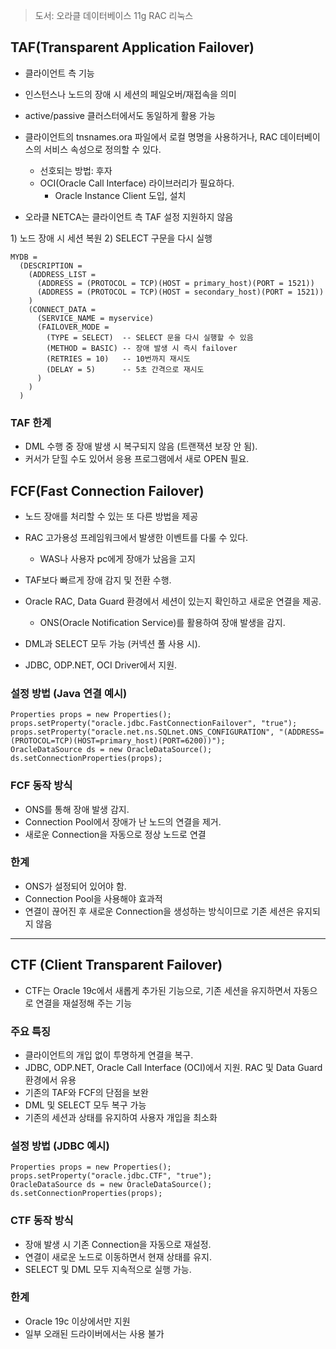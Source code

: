 <blockquote>
<p>도서: 오라클 데이터베이스 11g RAC 리눅스</p>
</blockquote>
<h2 id="taftransparent-application-failover">TAF(Transparent Application Failover)</h2>
<ul>
<li><p>클라이언트 측 기능</p>
</li>
<li><p>인스턴스나 노드의 장애 시 세션의 페일오버/재접속을 의미</p>
</li>
<li><p>active/passive 클러스터에서도 동일하게 활용 가능</p>
</li>
<li><p>클라이언트의 tnsnames.ora 파일에서 로컬 명명을 사용하거나, RAC 데이터베이스의 서비스 속성으로 정의할 수 있다. </p>
<ul>
<li>선호되는 방법: 후자</li>
<li>OCI(Oracle Call Interface) 라이브러리가 필요하다. <ul>
<li>Oracle Instance Client 도입, 설치</li>
</ul>
</li>
</ul>
</li>
<li><p>오라클 NETCA는 클라이언트 측 TAF 설정 지원하지 않음</p>
</li>
</ul>
<p>1) 노드 장애 시 세션 복원
2) SELECT 구문을 다시 실행</p>
<pre><code class="language-sql">MYDB =
  (DESCRIPTION =
    (ADDRESS_LIST =
      (ADDRESS = (PROTOCOL = TCP)(HOST = primary_host)(PORT = 1521))
      (ADDRESS = (PROTOCOL = TCP)(HOST = secondary_host)(PORT = 1521))
    )
    (CONNECT_DATA =
      (SERVICE_NAME = myservice)
      (FAILOVER_MODE =
        (TYPE = SELECT)  -- SELECT 문을 다시 실행할 수 있음
        (METHOD = BASIC) -- 장애 발생 시 즉시 failover
        (RETRIES = 10)   -- 10번까지 재시도
        (DELAY = 5)      -- 5초 간격으로 재시도
      )
    )
  )
</code></pre>
<h3 id="taf-한계">TAF 한계</h3>
<ul>
<li>DML 수행 중 장애 발생 시 복구되지 않음 (트랜잭션 보장 안 됨).</li>
<li>커서가 닫힐 수도 있어서 응용 프로그램에서 새로 OPEN 필요.</li>
</ul>
<h2 id="fcffast-connection-failover">FCF(Fast Connection Failover)</h2>
<ul>
<li><p>노드 장애를 처리할 수 있는 또 다른 방법을 제공</p>
</li>
<li><p>RAC 고가용성 프레임워크에서 발생한 이벤트를 다룰 수 있다.</p>
<ul>
<li>WAS나 사용자 pc에게 장애가 났음을 고지</li>
</ul>
</li>
<li><p>TAF보다 빠르게 장애 감지 및 전환 수행.</p>
</li>
<li><p>Oracle RAC, Data Guard 환경에서 세션이 있는지 확인하고 새로운 연결을 제공.</p>
<ul>
<li>ONS(Oracle Notification Service)를 활용하여 장애 발생을 감지.</li>
</ul>
</li>
<li><p>DML과 SELECT 모두 가능 (커넥션 풀 사용 시).</p>
</li>
<li><p>JDBC, ODP.NET, OCI Driver에서 지원.</p>
</li>
</ul>
<h3 id="설정-방법-java-연결-예시">설정 방법 (Java 연결 예시)</h3>
<pre><code class="language-java">Properties props = new Properties();
props.setProperty(&quot;oracle.jdbc.FastConnectionFailover&quot;, &quot;true&quot;);
props.setProperty(&quot;oracle.net.ns.SQLnet.ONS_CONFIGURATION&quot;, &quot;(ADDRESS=(PROTOCOL=TCP)(HOST=primary_host)(PORT=6200))&quot;);
OracleDataSource ds = new OracleDataSource();
ds.setConnectionProperties(props);</code></pre>
<h3 id="fcf-동작-방식">FCF 동작 방식</h3>
<ul>
<li>ONS를 통해 장애 발생 감지.</li>
<li>Connection Pool에서 장애가 난 노드의 연결을 제거.</li>
<li>새로운 Connection을 자동으로 정상 노드로 연결</li>
</ul>
<h3 id="한계">한계</h3>
<ul>
<li>ONS가 설정되어 있어야 함.</li>
<li>Connection Pool을 사용해야 효과적</li>
<li>연결이 끊어진 후 새로운 Connection을 생성하는 방식이므로 기존 세션은 유지되지 않음</li>
</ul>
<hr />
<h2 id="ctf-client-transparent-failover">CTF (Client Transparent Failover)</h2>
<ul>
<li>CTF는 Oracle 19c에서 새롭게 추가된 기능으로, 기존 세션을 유지하면서 자동으로 연결을 재설정해 주는 기능</li>
</ul>
<h3 id="주요-특징">주요 특징</h3>
<ul>
<li>클라이언트의 개입 없이 투명하게 연결을 복구.</li>
<li>JDBC, ODP.NET, Oracle Call Interface (OCI)에서 지원.
RAC 및 Data Guard 환경에서 유용</li>
<li>기존의 TAF와 FCF의 단점을 보완</li>
<li>DML 및 SELECT 모두 복구 가능</li>
<li>기존의 세션과 상태를 유지하여 사용자 개입을 최소화</li>
</ul>
<h3 id="설정-방법-jdbc-예시">설정 방법 (JDBC 예시)</h3>
<pre><code class="language-java">Properties props = new Properties();
props.setProperty(&quot;oracle.jdbc.CTF&quot;, &quot;true&quot;);
OracleDataSource ds = new OracleDataSource();
ds.setConnectionProperties(props);</code></pre>
<h3 id="ctf-동작-방식">CTF 동작 방식</h3>
<ul>
<li>장애 발생 시 기존 Connection을 자동으로 재설정.</li>
<li>연결이 새로운 노드로 이동하면서 현재 상태를 유지.</li>
<li>SELECT 및 DML 모두 지속적으로 실행 가능.</li>
</ul>
<h3 id="한계-1">한계</h3>
<ul>
<li>Oracle 19c 이상에서만 지원</li>
<li>일부 오래된 드라이버에서는 사용 불가</li>
</ul>